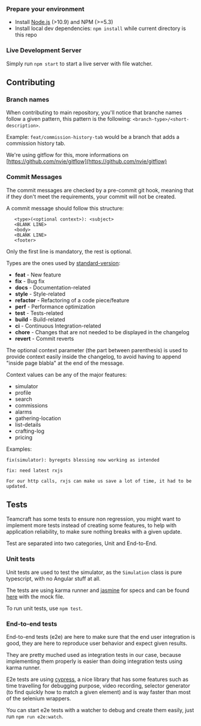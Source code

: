 ### Prepare your environment
* Install [Node.js](http://nodejs.org/) (>10.9) and NPM (>=5.3)
* Install local dev dependencies: `npm install` while current directory is this repo

### Live Development Server

Simply run `npm start` to start a live server with file watcher.

## Contributing

### Branch names

When contributing to main repository, you'll notice that branche names follow a given pattern,
this pattern is the following: `<branch-type>/<short-description>`.

Example: `feat/commission-history-tab` would be a branch that adds a commission history tab.

We're using gitflow for this, more informations on [https://github.com/nvie/gitflow](https://github.com/nvie/gitflow)

### Commit Messages
 The commit messages are checked by a pre-commit git hook, meaning that if they don't meet the requirements, 
 your commit will not be created.
 
 A commit message should follow this structure:
 ```
    <type>(<optional context>): <subject>
    <BLANK LINE>
    <body>
    <BLANK LINE>
    <footer>
 ```
 
 Only the first line is mandatory, the rest is optional.
 
 Types are the ones used by [standard-version](https://github.com/conventional-changelog/standard-version):
 
 - **feat** - New feature
 - **fix** - Bug fix
 - **docs** - Documentation-related
 - **style** - Style-related
 - **refactor** - Refactoring of a code piece/feature
 - **perf** - Performance optimization
 - **test** - Tests-related
 - **build** - Build-related
 - **ci** - Continuous Integration-related
 - **chore** - Changes that are not needed to be displayed in the changelog
 - **revert** - Commit reverts
 
 The optional context parameter (the part between parenthesis) is used to provide context
 easily inside the changelog, to avoid having to append "inside page blabla" at the end of the message.
 
 Context values can be any of the major features:
 
  - simulator
  - profile
  - search
  - commissions
  - alarms
  - gathering-location
  - list-details
  - crafting-log
  - pricing
 
 Examples:
 
 `fix(simulator): byregots blessing now working as intended`
 
 ```
 fix: need latest rxjs
 
 For our http calls, rxjs can make us save a lot of time, it had to be updated.
 ```

## Tests

Teamcraft has some tests to ensure non regression, you might want to implement more tests instead of creating some features, to help with application reliability, to make sure nothing breaks with a given update.

Test are separated into two categories, Unit and End-to-End.

### Unit tests

Unit tests are used to test the simulator, as the `Simulation` class is pure typescript, with no Angular stuff at all. 

The tests are using karma runner and [jasmine](https://jasmine.github.io/) for specs and can be found [here](https://github.com/Supamiu/ffxiv-teamcraft/tree/staging/apps/client/src/app/pages/simulator/test) with the mock file.

To run unit tests, use `npm test`.

### End-to-end tests

End-to-end tests (e2e) are here to make sure that the end user integration is good, they are here to reproduce user behavior and expect given results.

They are pretty muched used as integration tests in our case, because implementing them properly is easier than doing integration tests using karma runner.

E2e tests are using [cypress](https://www.cypress.io/), a nice library that has some features such as time travelling for debugging purpose, video recording, selector generator (to find quickly how to match a given element) and is way faster than most of the selenium wrappers.

You can start e2e tests with a watcher to debug and create them easily, just run `npm run e2e:watch`.
